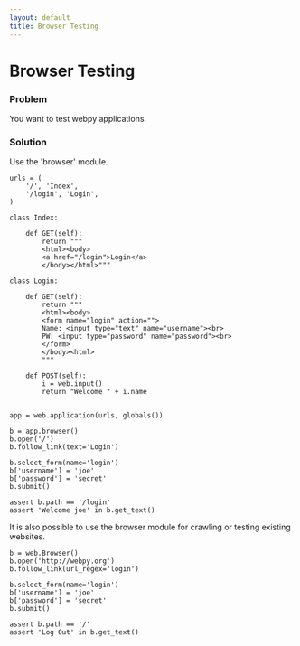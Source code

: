 ```yaml
---
layout: default
title: Browser Testing
---
```


# Browser Testing

### Problem

You want to test webpy applications.

### Solution

Use the 'browser' module. 
    
    urls = (
        '/', 'Index',
        '/login', 'Login',
    )

    class Index:
    
        def GET(self):
            return """
            <html><body>
            <a href="/login">Login</a>
            </body></html>"""

    class Login:
        
        def GET(self):
            return """
            <html><body>
            <form name="login" action="">
            Name: <input type="text" name="username"><br>
            PW: <input type="password" name="password"><br>
            </form>
            </body><html>
            """
    
        def POST(self):
            i = web.input()
            return "Welcome " + i.name
             
    
    app = web.application(urls, globals())
    
    b = app.browser()
    b.open('/')
    b.follow_link(text='Login')

    b.select_form(name='login')
    b['username'] = 'joe'
    b['password'] = 'secret'
    b.submit()

    assert b.path == '/login'
    assert 'Welcome joe' in b.get_text()

It is also possible to use the browser module for crawling or testing
existing websites.

    b = web.Browser()
    b.open('http://webpy.org')
    b.follow_link(url_regex='login')

    b.select_form(name='login')
    b['username'] = 'joe'
    b['password'] = 'secret'
    b.submit()

    assert b.path == '/'
    assert 'Log Out' in b.get_text() 